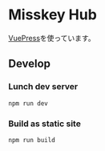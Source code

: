 # Misskey Hub
[VuePress](https://github.com/vuepress/vuepress-next)を使っています。

## Develop
### Lunch dev server
```
npm run dev
```

### Build as static site
```
npm run build
```
